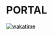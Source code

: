 # PORTAL

[![wakatime](https://wakatime.com/badge/user/40b80e09-3005-45c4-ab6a-3364c0b80fff/project/b9cb3a67-db8c-4115-a08f-2527f9a3ad55.svg?style=for-the-badge)](https://wakatime.com/badge/user/40b80e09-3005-45c4-ab6a-3364c0b80fff/project/b9cb3a67-db8c-4115-a08f-2527f9a3ad55)
